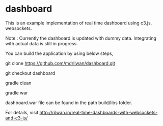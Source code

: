 # dashboard

This is an example implementation of real time dashboard using c3.js, websockets.


Note : Currently the dashboard is updated with dummy data. Integrating with actual data is still in progress.


You can build the application by using below steps,

git clone https://github.com/mdrilwan/dashboard.git

git checkout dashboard

gradle clean

gradle war



dashboard.war file can be found in the path build/libs folder.

For details, visit http://rilwan.in/real-time-dashboards-with-websockets-and-c3-js/
